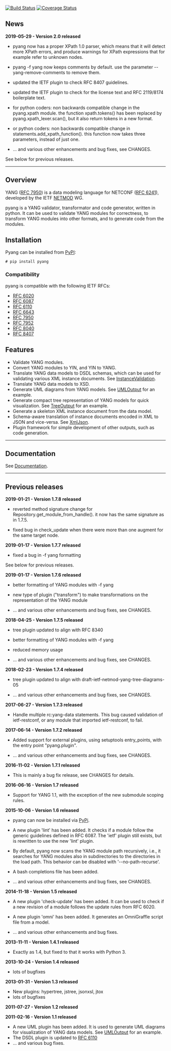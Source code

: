 [![Build Status](https://travis-ci.org/mbj4668/pyang.svg?branch=master)](https://travis-ci.org/mbj4668/pyang)
[![Coverage Status](https://coveralls.io/repos/mbj4668/pyang/badge.svg)](https://coveralls.io/r/mbj4668/pyang)

## News ##

**2019-05-29 - Version 2.0 released**

  * pyang now has a proper XPath 1.0 parser, which means that it will
    detect more XPath errors, and produce warnings for XPath
    expressions that for example refer to unknown nodes.

  * pyang -f yang now keeps comments by default.  use
    the parameter --yang-remove-comments to remove them.

  * updated the IETF plugin to check RFC 8407 guidelines.

  * updated the IETF plugin to check for the license text and
    RFC 2119/8174 boilerplate text.

  * for python coders: non backwards compatible change in the
    pyang.xpath module.  the function xpath.tokens() has been replaced
    by pyang.xpath_lexer.scan(), but it also return tokens in a new
    format.

  * or python coders: non backwards compatible change in
    statements.add_xpath_function().  this function now takes
    three parameters, instead of just one.

  * ... and various other enhancements and bug fixes, see CHANGES.

See below for previous releases.

---


## Overview ##

YANG ([RFC 7950](http://tools.ietf.org/html/rfc7950)) is a data modeling language for NETCONF ([RFC 6241](http://tools.ietf.org/html/rfc6241)), developed by the IETF [NETMOD](http://www.ietf.org/html.charters/netmod-charter.html) WG.

pyang is a YANG validator, transformator and code generator, written in python. It can be used to validate YANG modules for correctness, to transform YANG modules into other formats, and to generate code from the modules.

## Installation ##

Pyang can be installed from [PyPI](https://pypi.python.org/pypi):

```
# pip install pyang
```

### Compatibility ###

pyang is compatible with the following IETF RFCs:

  * [RFC 6020](http://tools.ietf.org/html/rfc6020)
  * [RFC 6087](http://tools.ietf.org/html/rfc6087)
  * [RFC 6110](http://tools.ietf.org/html/rfc6110)
  * [RFC 6643](http://tools.ietf.org/html/rfc6643)
  * [RFC 7950](http://tools.ietf.org/html/rfc7950)
  * [RFC 7952](http://tools.ietf.org/html/rfc7952)
  * [RFC 8040](http://tools.ietf.org/html/rfc8040)
  * [RFC 8407](http://tools.ietf.org/html/rfc8407)

## Features ##

  * Validate YANG modules.
  * Convert YANG modules to YIN, and YIN to YANG.
  * Translate YANG data models to DSDL schemas, which can be used for
    validating various XML instance documents. See
    [InstanceValidation](https://github.com/mbj4668/pyang/wiki/InstanceValidation).
  * Translate YANG data models to XSD.
  * Generate UML diagrams from YANG models. See
    [UMLOutput](https://github.com/mbj4668/pyang/wiki/UMLOutput) for
    an example.
  * Generate compact tree representation of YANG models for quick
    visualization. See
    [TreeOutput](https://github.com/mbj4668/pyang/wiki/TreeOutput) for
    an example.
  * Generate a skeleton XML instance document from the data model.
  * Schema-aware translation of instance documents encoded in XML to
    JSON and vice-versa. See
    [XmlJson](https://github.com/mbj4668/pyang/wiki/XmlJson).
  * Plugin framework for simple development of other outputs, such as
    code generation.


---


## Documentation ##

See [Documentation](https://github.com/mbj4668/pyang/wiki/Documentation).


---

## Previous releases ##

**2019-01-21 - Version 1.7.8 released**

  * reverted method signature change for Repository.get_module_from_handle().
    it now has the same signature as in 1.7.5.

  * fixed bug in check_update when there were more than one augment for
    the same target node.

**2019-01-17 - Version 1.7.7 released**

  * fixed a bug in -f yang formatting

See below for previous releases.

**2019-01-17 - Version 1.7.6 released**

  * better formatting of YANG modules with -f yang

  * new type of plugin ("transform") to make transformations on the
    representation of the YANG module

  * ... and various other enhancements and bug fixes, see CHANGES.

**2018-04-25 - Version 1.7.5 released**

  * tree plugin updated to align with RFC 8340

  * better formatting of YANG modules with -f yang

  * reduced memory usage

  * ... and various other enhancements and bug fixes, see CHANGES.

**2018-02-23 - Version 1.7.4 released**

  * tree plugin updated to align with draft-ietf-netmod-yang-tree-diagrams-05

  * ... and various other enhancements and bug fixes, see CHANGES.

**2017-06-27 - Version 1.7.3 released**

  * Handle multiple rc:yang-data statements.  This bug caused
    validation of ietf-restconf, or any module that imported
    ietf-restconf, to fail.

**2017-06-14 - Version 1.7.2 released**

  * Added support for external plugins, using setuptools entry_points,
    with the entry point "pyang.plugin".

  * ... and various other enhancements and bug fixes, see CHANGES.

**2016-11-02 - Version 1.7.1 released**

  * This is mainly a bug fix release, see CHANGES for details.

**2016-06-16 - Version 1.7 released**
  * Support for YANG 1.1, with the exception of the new submodule scoping rules. 


**2015-10-06 - Version 1.6 released**

  * pyang can now be installed via [PyPi](https://pypi.python.org/pypi).

  * A new plugin 'lint' has been added. It checks if a module follow
    the generic guidelines defined in RFC 6087.  The 'ietf' plugin
    still exists, but is rewritten to use the new 'lint' plugin.

  * By default, pyang now scans the YANG module path recursively,
    i.e., it searches for YANG modules also in subdirectories to the
    directories in the load path.  This behavior can be disabled with
    '--no-path-recurse'.

  * A bash completions file has been added.

  * ... and various other enhancements and bug fixes, see CHANGES.

**2014-11-18 - Version 1.5 released**

  * A new plugin 'check-update' has been added. It can be used to check if a new revision of a module follows the update rules from RFC 6020.

  * A new plugin 'omni' has been added.  It generates an OmniGraffle script file from a model.

  * ... and various other enhancements and bug fixes.

**2013-11-11 - Version 1.4.1 released**
  * Exactly as 1.4, but fixed to that it works with Python 3.

**2013-10-24 - Version 1.4 released**
  * lots of bugfixes

**2013-01-31 - Version 1.3 released**
  * New plugins: hypertree, jstree, jsonxsl, jtox
  * lots of bugfixes

**2011-07-27 - Version 1.2 released**

**2011-02-16 - Version 1.1 released**

  * A new UML plugin has been added. It is used to generate UML
    diagrams for visualization of YANG data models.  See
    [UMLOutput](https://github.com/mbj4668/pyang/wiki/UMLOutput) for
    an example.
  * The DSDL plugin is updated to [RFC 6110](http://tools.ietf.org/html/rfc6110)
  * ... and various bug fixes.
